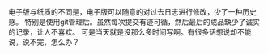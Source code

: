 电子版与纸质的不同是，电子版可以随意的对过去日志进行修改，少了一种历史感。
特别是使用git管理后。虽然每次提交有迹可循，然后最后的成品缺少了诚实的记录，让人不喜欢。
可是当天就是没那么多时间写啊。有很多话想说却不能说，说不完，怎么办？

